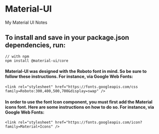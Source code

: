 # Material-UI
My Material UI Notes


## To install and save in your package.json dependencies, run:
```
// with npm
npm install @material-ui/core
```

#### Material-UI was designed with the Roboto font in mind. So be sure to follow these instructions. For instance, via Google Web Fonts:

```
<link rel="stylesheet" href="https://fonts.googleapis.com/css family=Roboto:300,400,500,700&display=swap" />
```

#### In order to use the font Icon component, you must first add the Material icons font. Here are some instructions on how to do so. For instance, via Google Web Fonts:
```
<link rel="stylesheet" href="https://fonts.googleapis.com/icon?family=Material+Icons" />
```
